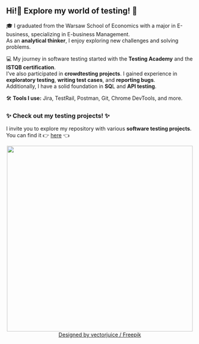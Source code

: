 ## Hi!👋  Explore my world of testing! 🚀

🎓 I graduated from the Warsaw School of Economics with a major in E-business, specializing in E-business Management.<br> As an **analytical thinker**,  I enjoy exploring new challenges and solving problems. 

💻 My journey in software testing started with the **Testing Academy** and the **ISTQB certification**. <br>I’ve also participated in **crowdtesting projects**. I gained experience in **exploratory testing**, **writing test cases**, and **reporting bugs**.<br> Additionally, I have a solid foundation in **SQ**L and **API testing**.

🛠️ **Tools I use:** Jira, TestRail, Postman, Git, Chrome DevTools, and more.

### ✨ **Check out my testing projects!** ✨ <br>
I invite you to explore my repository with various **software testing projects**. You can find it 👉  [here](https://github.com/AnetaWierzbicka/Portfolio/blob/main/README.md) 👈
 
<div align="center">
<img src="https://github.com/user-attachments/assets/6eafb8cf-287e-4f14-a6aa-41060cc69746" width="500">
</div>

<div align="center">
<a href="http://www.freepik.com">Designed by vectorjuice / Freepik</a>
</div>
